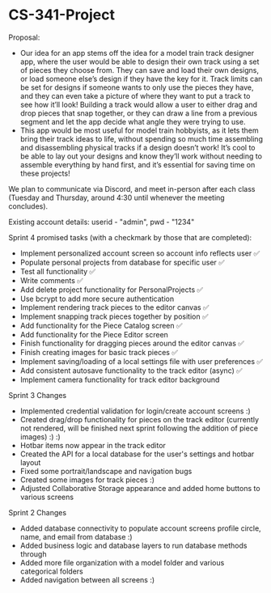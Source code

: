 # CS-341-Project

Proposal:

- Our idea for an app stems off the idea for a model train track designer app, where the user would be able to design their own track using a set of pieces they choose from. They can save and load their own designs, or load someone else’s design if they have the key for it. Track limits can be set for designs if someone wants to only use the pieces they have, and they can even take a picture of where they want to put a track to see how it’ll look! Building a track would allow a user to either drag and drop pieces that snap together, or they can draw a line from a previous segment and let the app decide what angle they were trying to use.
- This app would be most useful for model train hobbyists, as it lets them bring their track ideas to life, without spending so much time assembling and disassembling physical tracks if a design doesn’t work! It’s cool to be able to lay out your designs and know they’ll work without needing to assemble everything by hand first, and it’s essential for saving time on these projects!

We plan to communicate via Discord, and meet in-person after each class (Tuesday and Thursday, around 4:30 until whenever the meeting concludes).

Existing account details: userid - "admin", pwd - "1234"

Sprint 4 promised tasks (with a checkmark by those that are completed):

- Implement personalized account screen so account info reflects user ✅
- Populate personal projects from database for specific user ✅
- Test all functionality ✅
- Write comments ✅
- Add delete project functionality for PersonalProjects ✅
- Use bcrypt to add more secure authentication
- Implement rendering track pieces to the editor canvas ✅
- Implement snapping track pieces together by position ✅
- Add functionality for the Piece Catalog screen ✅
- Add functionality for the Piece Editor screen
- Finish functionality for dragging pieces around the editor canvas ✅
- Finish creating images for basic track pieces ✅
- Implement saving/loading of a local settings file with user preferences ✅
- Add consistent autosave functionality to the track editor (async) ✅
- Implement camera functionality for track editor background

Sprint 3 Changes
- Implemented credential validation for login/create account screens :)
- Created drag/drop functionality for pieces on the track editor (currently not rendered, will be finished next sprint following the addition of piece images) :) :)
- Hotbar items now appear in the track editor
- Created the API for a local database for the user's settings and hotbar layout
- Fixed some portrait/landscape and navigation bugs
- Created some images for track pieces :)
- Adjusted Collaborative Storage appearance and added home buttons to various screens

Sprint 2 Changes
- Added database connectivity to populate account screens profile circle, name, and email from database :)
- Added business logic and database layers to run database methods through
- Added more file organization with a model folder and various categorical folders
- Added navigation between all screens :)

